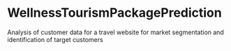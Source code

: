 # WellnessTourismPackagePrediction
Analysis of customer data for a travel website for market segmentation and identification of target customers 
